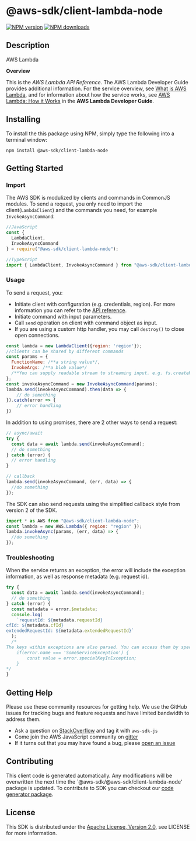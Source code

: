 # @aws-sdk/client-lambda-node

[![NPM version](https://img.shields.io/npm/v/@aws-sdk/client-lambda-node/preview.svg)](https://www.npmjs.com/package/@aws-sdk/client-lambda-node)
[![NPM downloads](https://img.shields.io/npm/dm/@aws-sdk/client-lambda-node.svg)](https://www.npmjs.com/package/@aws-sdk/client-lambda-node)

## Description

<fullname>AWS Lambda</fullname> <p> <b>Overview</b> </p> <p>This is the <i>AWS Lambda API Reference</i>. The AWS Lambda Developer Guide provides additional information. For the service overview, see <a href="https://docs.aws.amazon.com/lambda/latest/dg/welcome.html">What is AWS Lambda</a>, and for information about how the service works, see <a href="https://docs.aws.amazon.com/lambda/latest/dg/lambda-introduction.html">AWS Lambda: How it Works</a> in the <b>AWS Lambda Developer Guide</b>.</p>

## Installing

To install the this package using NPM, simply type the following into a terminal window:

```
npm install @aws-sdk/client-lambda-node
```

## Getting Started

### Import

The AWS SDK is modulized by clients and commands in CommonJS modules. To send a request, you only need to import the client(`LambdaClient`) and the commands you need, for example `InvokeAsyncCommand`:

```javascript
//JavaScript
const {
  LambdaClient,
  InvokeAsyncCommand
} = require("@aws-sdk/client-lambda-node");
```

```javascript
//TypeScript
import { LambdaClient, InvokeAsyncCommand } from "@aws-sdk/client-lambda-node";
```

### Usage

To send a request, you:

- Initiate client with configuration (e.g. credentials, region). For more information you can refer to the [API reference][].
- Initiate command with input parameters.
- Call `send` operation on client with command object as input.
- If you are using a custom http handler, you may call `destroy()` to close open connections.

```javascript
const lambda = new LambdaClient({region: 'region'});
//clients can be shared by different commands
const params = {
  FunctionName: /**a string value*/,
  InvokeArgs: /**a blob value*/
  /**You can supply readable stream to streaming input. e.g. fs.createReadStream(file) */,
};
const invokeAsyncCommand = new InvokeAsyncCommand(params);
lambda.send(invokeAsyncCommand).then(data => {
    // do something
}).catch(error => {
    // error handling
})
```

In addition to using promises, there are 2 other ways to send a request:

```javascript
// async/await
try {
  const data = await lambda.send(invokeAsyncCommand);
  // do something
} catch (error) {
  // error handling
}
```

```javascript
// callback
lambda.send(invokeAsyncCommand, (err, data) => {
  //do something
});
```

The SDK can also send requests using the simplified callback style from version 2 of the SDK.

```javascript
import * as AWS from "@aws-sdk/client-lambda-node";
const lambda = new AWS.Lambda({ region: "region" });
lambda.invokeAsync(params, (err, data) => {
  //do something
});
```

### Troubleshooting

When the service returns an exception, the error will include the exception information, as well as response metadata (e.g. request id).

```javascript
try {
  const data = await lambda.send(invokeAsyncCommand);
  // do something
} catch (error) {
  const metadata = error.$metadata;
  console.log(
    `requestId: ${metadata.requestId}
cfId: ${metadata.cfId}
extendedRequestId: ${metadata.extendedRequestId}`
  );
  /*
The keys within exceptions are also parsed. You can access them by specifying exception names:
    if(error.name === 'SomeServiceException') {
        const value = error.specialKeyInException;
    }
*/
}
```

## Getting Help

Please use these community resources for getting help. We use the GitHub issues for tracking bugs and feature requests and have limited bandwidth to address them.

- Ask a question on [StackOverflow](https://stackoverflow.com/questions/tagged/aws-sdk-js) and tag it with `aws-sdk-js`
- Come join the AWS JavaScript community on [gitter](https://gitter.im/aws/aws-sdk-js-v3)
- If it turns out that you may have found a bug, please [open an issue](https://github.com/aws/aws-sdk-js-v3/issues)

## Contributing

This client code is generated automatically. Any modifications will be overwritten the next time the `@aws-sdk/@aws-sdk/client-lambda-node' package is updated. To contribute to SDK you can checkout our [code generator package][].

## License

This SDK is distributed under the
[Apache License, Version 2.0](http://www.apache.org/licenses/LICENSE-2.0),
see LICENSE for more information.

[code generator package]: https://github.com/aws/aws-sdk-js-v3/tree/master/packages/service-types-generator
[api reference]: https://docs.aws.amazon.com/AWSJavaScriptSDK/latest/
